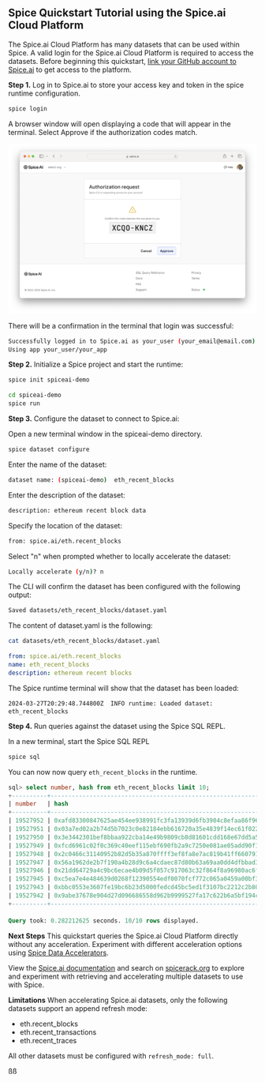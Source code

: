 ## Spice Quickstart Tutorial using the Spice.ai Cloud Platform

The Spice.ai Cloud Platform has many datasets that can be used within Spice.  A valid login for the Spice.ai Cloud Platform is required to access the datasets.  Before beginning this quickstart, [link your GitHub account to Spice.ai](https://spice.ai/login) to get access to the platform.

**Step 1.** Log in to Spice.ai to store your access key and token in the spice runtime configuration.

```bash
spice login
```
A browser window will open displaying a code that will appear in the terminal.  Select Approve if the authorization codes match.

![Screenshot](./device_login.png)

There will be a confirmation in the terminal that login was successful:

```bash
Successfully logged in to Spice.ai as your_user (your_email@email.com)
Using app your_user/your_app
```

**Step 2.** Initialize a Spice project and start the runtime:

```bash
spice init spiceai-demo
```

```bash
cd spiceai-demo
spice run
```

**Step 3.** Configure the dataset to connect to Spice.ai:

Open a new terminal window in the spiceai-demo directory.

```bash
spice dataset configure
```

Enter the name of the dataset:

```bash
dataset name: (spiceai-demo)  eth_recent_blocks
```

Enter the description of the dataset:

```bash
description: ethereum recent block data
```

Specify the location of the dataset:

```bash
from: spice.ai/eth.recent_blocks
```

Select "n" when prompted whether to locally accelerate the dataset:

```bash
Locally accelerate (y/n)? n
```

The CLI will confirm the dataset has been configured with the following output:

```bash
Saved datasets/eth_recent_blocks/dataset.yaml
```

The content of dataset.yaml is the following:

```bash
cat datasets/eth_recent_blocks/dataset.yaml
```

```yaml
from: spice.ai/eth.recent_blocks
name: eth_recent_blocks
description: ethereum recent blocks
```

The Spice runtime terminal will show that the dataset has been loaded:

```
2024-03-27T20:29:48.744800Z  INFO runtime: Loaded dataset: eth_recent_blocks
```

**Step 4.** Run queries against the dataset using the Spice SQL REPL.

In a new terminal, start the Spice SQL REPL

```bash
spice sql
```

You can now now query `eth_recent_blocks` in the runtime.

```sql
sql> select number, hash from eth_recent_blocks limit 10;
+----------+--------------------------------------------------------------------+
| number   | hash                                                               |
+----------+--------------------------------------------------------------------+
| 19527952 | 0xafd83300847625ae454ee938991fc3fa13939d6fb3904c8efaa86f96ae53de70 |
| 19527951 | 0x03a7ed02a2b74d5b7023c0e82184ebb616720a35e4839f14ec61f0225da7d6ef |
| 19527950 | 0x3e3442301bef8bbaa922cba14e49b9809cb8d81601cdd168e67dd5a5f7637e1d |
| 19527949 | 0xfcd6961c02f0c369c40eef115ebf690fb2a9c7250e081ae05add90f151387361 |
| 19527948 | 0x2c0466c31140952b82d5b35a870ffff3ef8fa8e7ac819b41ff660791ad4fb930 |
| 19527947 | 0x56a1962de2b7f190a4b28d9c6a4cdaec87d80b63a69aa0dd4dfbbad36b8a60e1 |
| 19527946 | 0x21dd64729a4c9bc6ecae4b09d5f057c917063c32f864f8a96980ac6fe35f679f |
| 19527945 | 0xc5ea7e4e484639d0268f12390554edf0070fcf772c065a0459a00bf3a39a0782 |
| 19527943 | 0xbbc0553e3607fe19bc6b23d5000fedcd45bc5ed1f3107bc2212c2b802ea6a05d |
| 19527942 | 0x9abe37678e904d27d096686558d962b9999527fa17c622b6a5bf194cdb450b97 |
+----------+--------------------------------------------------------------------+

Query took: 0.282212625 seconds. 10/10 rows displayed.
```

**Next Steps**
This quickstart queries the Spice.ai Cloud Platform directly without any acceleration.  Experiment with different acceleration options using [Spice Data Accelerators](https://docs.spiceai.org/data-accelerators).

View the [Spice.ai documentation](https://docs.spice.ai/building-blocks/datasets) and search on [spicerack.org](https://spicerack.org/) to explore and experiment with retrieving and accelerating multiple datasets to use with Spice.

**Limitations**
When accelerating Spice.ai datasets, only the following datasets support an append refresh mode:

* eth.recent_blocks
* eth.recent_transactions
* eth.recent_traces

All other datasets must be configured with `refresh_mode: full`.

ßß